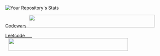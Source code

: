 ![Your Repository's Stats](https://github-readme-stats.vercel.app/api?username=TkachenkoVitaliy&show_icons=true)

<a href="https://www.codewars.com/users/TkachenkoVitaliy" target="_blank">Codewars&nbsp;&nbsp;</a><img src="https://www.codewars.com/users/TkachenkoVitaliy/badges/large" style="width: 400px; height: 40px" />

<a href="https://leetcode.com/VitaliyTkachenko/" target="_blank">Leetcode&nbsp;&nbsp;&nbsp;&nbsp;&nbsp;&nbsp;</a><img src="https://img.shields.io/badge/dynamic/json?style=for-the-badge&labelColor=black&color=%23ffa116&label=Solved&query=solved&url=https%3A%2F%2Fleetcode-badge.vercel.app%2Fapi%2Fusers%2FVitaliyTkachenko&logo=leetcode&logoColor=yellow" style="width: 380px;height: 40px;max-width: 100%;display: block;padding: 0 10px;"/>
<!--
**TkachenkoVitaliy/TkachenkoVitaliy** is a ✨ _special_ ✨ repository because its `README.md` (this file) appears on your GitHub profile.

Here are some ideas to get you started:

- 🔭 I’m currently working on ...
- 🌱 I’m currently learning ...
- 👯 I’m looking to collaborate on ...
- 🤔 I’m looking for help with ...
- 💬 Ask me about ...
- 📫 How to reach me: ...
- 😄 Pronouns: ...
- ⚡ Fun fact: ...
-->
